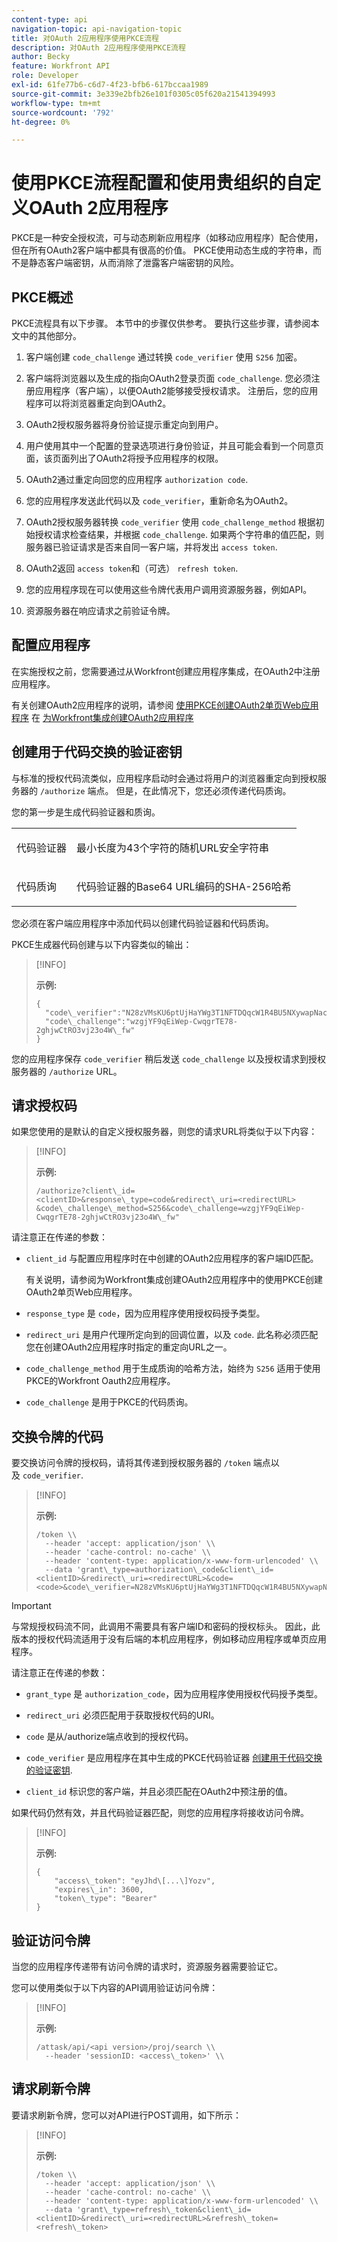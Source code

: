 ```yaml
---
content-type: api
navigation-topic: api-navigation-topic
title: 对OAuth 2应用程序使用PKCE流程
description: 对OAuth 2应用程序使用PKCE流程
author: Becky
feature: Workfront API
role: Developer
exl-id: 61fe77b6-c6d7-4f23-bfb6-617bccaa1989
source-git-commit: 3e339e2bfb26e101f0305c05f620a21541394993
workflow-type: tm+mt
source-wordcount: '792'
ht-degree: 0%

---
```


# 使用PKCE流程配置和使用贵组织的自定义OAuth 2应用程序

PKCE是一种安全授权流，可与动态刷新应用程序（如移动应用程序）配合使用，但在所有OAuth2客户端中都具有很高的价值。 PKCE使用动态生成的字符串，而不是静态客户端密钥，从而消除了泄露客户端密钥的风险。

## PKCE概述

PKCE流程具有以下步骤。 本节中的步骤仅供参考。 要执行这些步骤，请参阅本文中的其他部分。

1. 客户端创建 `code_challenge` 通过转换 `code_verifier` 使用 `S256` 加密。

1. 客户端将浏览器以及生成的指向OAuth2登录页面 `code_challenge`. 您必须注册应用程序（客户端），以便OAuth2能够接受授权请求。 注册后，您的应用程序可以将浏览器重定向到OAuth2。

1. OAuth2授权服务器将身份验证提示重定向到用户。

1. 用户使用其中一个配置的登录选项进行身份验证，并且可能会看到一个同意页面，该页面列出了OAuth2将授予应用程序的权限。

1. OAuth2通过重定向回您的应用程序 `authorization code`.

1. 您的应用程序发送此代码以及 `code_verifier`，重新命名为OAuth2。

1. OAuth2授权服务器转换 `code_verifier` 使用 `code_challenge_method` 根据初始授权请求检查结果，并根据 `code_challenge`. 如果两个字符串的值匹配，则服务器已验证请求是否来自同一客户端，并将发出 `access token`.

1. OAuth2返回 `access token`和（可选） `refresh token`.

1. 您的应用程序现在可以使用这些令牌代表用户调用资源服务器，例如API。

1. 资源服务器在响应请求之前验证令牌。


## 配置应用程序

在实施授权之前，您需要通过从Workfront创建应用程序集成，在OAuth2中注册应用程序。

有关创建OAuth2应用程序的说明，请参阅 [使用PKCE创建OAuth2单页Web应用程序](../../administration-and-setup/configure-integrations/create-oauth-application.md#create-an-oauth2-single-page-web-application-using-pkce) 在 [为Workfront集成创建OAuth2应用程序](../../administration-and-setup/configure-integrations/create-oauth-application.md)


## 创建用于代码交换的验证密钥

与标准的授权代码流类似，应用程序启动时会通过将用户的浏览器重定向到授权服务器的 `/authorize` 端点。 但是，在此情况下，您还必须传递代码质询。

您的第一步是生成代码验证器和质询。

<table>
  <col/>
  <col/>
    <tbody>
      <tr>
        <td role="rowheader">代码验证器</td>
        <td>
          <p>最小长度为43个字符的随机URL安全字符串</p>
        </td>
      </tr>
      <tr>
        <td role="rowheader">代码质询</td>
        <td>
          <p>代码验证器的Base64 URL编码的SHA-256哈希</p>
        </td>
      </tr>
    </tbody>
</table>


您必须在客户端应用程序中添加代码以创建代码验证器和代码质询。

PKCE生成器代码创建与以下内容类似的输出：

>[!INFO]
>
>**示例:**
>
>```
>{
>  "code\_verifier":"N28zVMsKU6ptUjHaYWg3T1NFTDQqcW1R4BU5NXywapNac4hhfkxjwfhZQat",
>  "code\_challenge":"wzgjYF9qEiWep-CwqgrTE78-2ghjwCtRO3vj23o4W\_fw"
>}
>```

您的应用程序保存 `code_verifier` 稍后发送 `code_challenge` 以及授权请求到授权服务器的 `/authorize` URL。

## 请求授权码

如果您使用的是默认的自定义授权服务器，则您的请求URL将类似于以下内容：

>[!INFO]
>
>**示例:**
>
>
>```
>/authorize?client\_id=<clientID>&response\_type=code&redirect\_uri=<redirectURL>
>&code\_challenge\_method=S256&code\_challenge=wzgjYF9qEiWep-CwqgrTE78-2ghjwCtRO3vj23o4W\_fw"
>```

请注意正在传递的参数：

* `client_id` 与配置应用程序时在中创建的OAuth2应用程序的客户端ID匹配。

  有关说明，请参阅为Workfront集成创建OAuth2应用程序中的使用PKCE创建OAuth2单页Web应用程序。

* `response_type` 是 `code`，因为应用程序使用授权码授予类型。

* `redirect_uri` 是用户代理所定向到的回调位置，以及 `code`. 此名称必须匹配您在创建OAuth2应用程序时指定的重定向URL之一。

* `code_challenge_method` 用于生成质询的哈希方法，始终为 `S256` 适用于使用PKCE的Workfront Oauth2应用程序。

* `code_challenge` 是用于PKCE的代码质询。


## 交换令牌的代码

要交换访问令牌的授权码，请将其传递到授权服务器的 `/token` 端点以及 `code_verifier`.

>[!INFO]
>
>**示例:**
>
>```
>/token \\
>  --header 'accept: application/json' \\
>  --header 'cache-control: no-cache' \\
>  --header 'content-type: application/x-www-form-urlencoded' \\
>  --data 'grant\_type=authorization\_code&client\_id=<clientID>&redirect\_uri=<redirectURL>&code=<code>&code\_verifier=N28zVMsKU6ptUjHaYWg3T1NFTDQqcW1R4BU5NXywapNac4hhfkxjwfhZQat
>```

>[!IMPORTANT]
>
> 与常规授权码流不同，此调用不需要具有客户端ID和密码的授权标头。 因此，此版本的授权代码流适用于没有后端的本机应用程序，例如移动应用程序或单页应用程序。

请注意正在传递的参数：

* `grant_type` 是 `authorization_code`，因为应用程序使用授权代码授予类型。

* `redirect_uri` 必须匹配用于获取授权代码的URI。

* `code` 是从/authorize端点收到的授权代码。

* `code_verifier` 是应用程序在其中生成的PKCE代码验证器 [创建用于代码交换的验证密钥](#Create).

* `client_id` 标识您的客户端，并且必须匹配在OAuth2中预注册的值。


如果代码仍然有效，并且代码验证器匹配，则您的应用程序将接收访问令牌。

>[!INFO]
>
>**示例:**
>
>```
>{
>    "access\_token": "eyJhd\[...\]Yozv",
>    "expires\_in": 3600,
>    "token\_type": "Bearer"
>}
>```

## 验证访问令牌

当您的应用程序传递带有访问令牌的请求时，资源服务器需要验证它。

您可以使用类似于以下内容的API调用验证访问令牌：

>[!INFO]
>
>**示例:**
>
>```
>/attask/api/<api version>/proj/search \\
>  --header 'sessionID: <access\_token>' \\
>```

## 请求刷新令牌

要请求刷新令牌，您可以对API进行POST调用，如下所示：

>[!INFO]
>
>**示例:**
>
>```
>/token \\
>  --header 'accept: application/json' \\
>  --header 'cache-control: no-cache' \\
>  --header 'content-type: application/x-www-form-urlencoded' \\
>  --data 'grant\_type=refresh\_token&client\_id=<clientID>&redirect\_uri=<redirectURL>&refresh\_token=<refresh\_token>
>```
